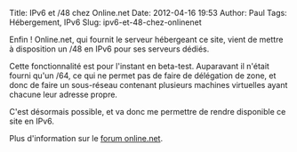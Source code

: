 Title: IPv6 et /48 chez Online.net
Date: 2012-04-16 19:53
Author: Paul
Tags: Hébergement, IPv6
Slug: ipv6-et-48-chez-onlinenet

Enfin ! Online.net, qui fournit le serveur hébergeant ce site, vient de
mettre à disposition un /48 en IPv6 pour ses serveurs dédiés.  

Cette fonctionnalité est pour l'instant en beta-test. Auparavant il
n'était fourni qu'un /64, ce qui ne permet pas de faire de délégation de
zone, et donc de faire un sous-réseau contenant plusieurs machines
virtuelles ayant chacune leur adresse propre.  

C'est désormais possible, et va donc me permettre de rendre disponible
ce site en IPv6.  

Plus d'information sur le [forum
online.net](http://forum.online.net/index.php?/topic/2317-ipv6-48-disponible-en-beta/).

